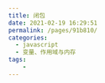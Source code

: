 ```yaml
---
title: 闭包
date: 2021-02-19 16:29:51
permalink: /pages/91b810/
categories:
  - javascript
  - 变量、作用域与内存
tags:
    -
---
```

